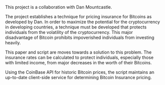 This project is a collaboration with Dan Mountcastle.

The project establishes a technique for pricing insurance for Bitcoins as developed by Dan. In order to maximize the potential for the cryptocurrency in developing countries, a technique must be developed that protects individuals from the volatility of the cryptocurrency. This major disadvantage of Bitcoin prohibits impoverished individuals from investing heavily.

This paper and script are moves towards a solution to this problem. The insurance rates can be calculated to protect individuals, especially those with limited income, from major decreases in the worth of their Bitcoins.

Using the CoinBase API for historic Bitcoin prices, the script maintains an up-to-date client-side service for determining Bitcoin Insurance pricing.
